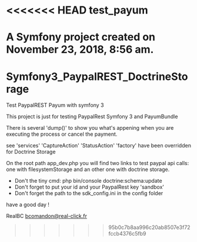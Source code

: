 <<<<<<< HEAD
test_payum
==========

A Symfony project created on November 23, 2018, 8:56 am.
=======
# Symfony3_PaypalREST_DoctrineStorage

Test PaypalREST Payum with symfony 3

This project is just for testing PaypalRest Symfony 3 and PayumBundle


There is several 'dump()' to show you what's appening when you are executing the process or cancel the payment.

see 'services'
'CaptureAction' 'StatusAction' 'factory' have been overridden for Doctrine Storage

        
On the root path app_dev.php you will find two links to test paypal api calls: 
one with filesystemStorage and an other one with doctrine storage.

- Don't the tiny cmd: php bin/console doctrine:schema:update
- Don't forget to put your id and your PaypalRest key 'sandbox'
- Don't forget the path to the sdk_config.ini in the config folder

have a good day !

RealBC
bcomandon@real-click.fr
>>>>>>> 95b0c7b8aa996c20ab8507e3f72fccb4376c5fb9
